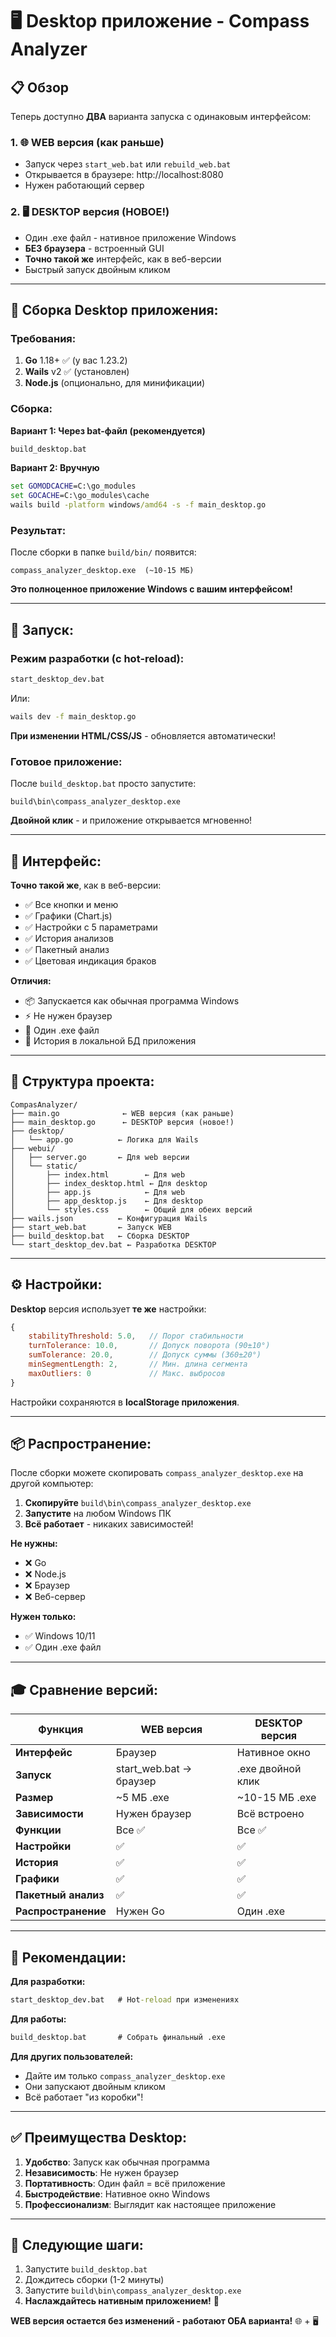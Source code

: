 # 🖥️ Desktop приложение - Compass Analyzer

## 📋 Обзор

Теперь доступно **ДВА** варианта запуска с одинаковым интерфейсом:

### 1. 🌐 **WEB версия** (как раньше)
- Запуск через `start_web.bat` или `rebuild_web.bat`
- Открывается в браузере: http://localhost:8080
- Нужен работающий сервер

### 2. 🖥️ **DESKTOP версия** (НОВОЕ!)
- Один .exe файл - нативное приложение Windows
- **БЕЗ браузера** - встроенный GUI
- **Точно такой же** интерфейс, как в веб-версии
- Быстрый запуск двойным кликом

---

## 🚀 Сборка Desktop приложения:

### Требования:

1. **Go** 1.18+ ✅ (у вас 1.23.2)
2. **Wails** v2 ✅ (установлен)
3. **Node.js** (опционально, для минификации)

### Сборка:

**Вариант 1: Через bat-файл (рекомендуется)**

```cmd
build_desktop.bat
```

**Вариант 2: Вручную**

```cmd
set GOMODCACHE=C:\go_modules
set GOCACHE=C:\go_modules\cache
wails build -platform windows/amd64 -s -f main_desktop.go
```

### Результат:

После сборки в папке `build/bin/` появится:
```
compass_analyzer_desktop.exe  (~10-15 МБ)
```

**Это полноценное приложение Windows с вашим интерфейсом!**

---

## 🎯 Запуск:

### Режим разработки (с hot-reload):

```cmd
start_desktop_dev.bat
```

Или:
```cmd
wails dev -f main_desktop.go
```

**При изменении HTML/CSS/JS** - обновляется автоматически!

### Готовое приложение:

После `build_desktop.bat` просто запустите:
```
build\bin\compass_analyzer_desktop.exe
```

**Двойной клик** - и приложение открывается мгновенно!

---

## 🎨 Интерфейс:

**Точно такой же**, как в веб-версии:
- ✅ Все кнопки и меню
- ✅ Графики (Chart.js)
- ✅ Настройки с 5 параметрами
- ✅ История анализов
- ✅ Пакетный анализ
- ✅ Цветовая индикация браков

**Отличия:**
- 📦 Запускается как обычная программа Windows
- ⚡ Не нужен браузер
- 🎯 Один .exe файл
- 💾 История в локальной БД приложения

---

## 🔧 Структура проекта:

```
CompasAnalyzer/
├── main.go              ← WEB версия (как раньше)
├── main_desktop.go      ← DESKTOP версия (новое!)
├── desktop/
│   └── app.go          ← Логика для Wails
├── webui/
│   ├── server.go       ← Для web версии
│   └── static/
│       ├── index.html        ← Для web
│       ├── index_desktop.html ← Для desktop  
│       ├── app.js            ← Для web
│       ├── app_desktop.js    ← Для desktop
│       └── styles.css        ← Общий для обеих версий
├── wails.json          ← Конфигурация Wails
├── start_web.bat       ← Запуск WEB
├── build_desktop.bat   ← Сборка DESKTOP
└── start_desktop_dev.bat ← Разработка DESKTOP
```

---

## ⚙️ Настройки:

**Desktop** версия использует **те же** настройки:

```javascript
{
    stabilityThreshold: 5.0,   // Порог стабильности
    turnTolerance: 10.0,       // Допуск поворота (90±10°)
    sumTolerance: 20.0,        // Допуск суммы (360±20°)
    minSegmentLength: 2,       // Мин. длина сегмента
    maxOutliers: 0             // Макс. выбросов
}
```

Настройки сохраняются в **localStorage приложения**.

---

## 📦 Распространение:

После сборки можете скопировать `compass_analyzer_desktop.exe` на другой компьютер:

1. **Скопируйте** `build\bin\compass_analyzer_desktop.exe`
2. **Запустите** на любом Windows ПК
3. **Всё работает** - никаких зависимостей!

**Не нужны:**
- ❌ Go
- ❌ Node.js  
- ❌ Браузер
- ❌ Веб-сервер

**Нужен только:**
- ✅ Windows 10/11
- ✅ Один .exe файл

---

## 🎓 Сравнение версий:

| Функция | WEB версия | DESKTOP версия |
|---------|------------|----------------|
| **Интерфейс** | Браузер | Нативное окно |
| **Запуск** | start_web.bat → браузер | .exe двойной клик |
| **Размер** | ~5 МБ .exe | ~10-15 МБ .exe |
| **Зависимости** | Нужен браузер | Всё встроено |
| **Функции** | Все ✅ | Все ✅ |
| **Настройки** | ✅ | ✅ |
| **История** | ✅ | ✅ |
| **Графики** | ✅ | ✅ |
| **Пакетный анализ** | ✅ | ✅ |
| **Распространение** | Нужен Go | Один .exe |

---

## 🎯 Рекомендации:

**Для разработки:**
```cmd
start_desktop_dev.bat   # Hot-reload при изменениях
```

**Для работы:**
```cmd
build_desktop.bat       # Собрать финальный .exe
```

**Для других пользователей:**
- Дайте им только `compass_analyzer_desktop.exe`
- Они запускают двойным кликом
- Всё работает "из коробки"!

---

## ✅ Преимущества Desktop:

1. **Удобство**: Запуск как обычная программа
2. **Независимость**: Не нужен браузер
3. **Портативность**: Один файл = всё приложение
4. **Быстродействие**: Нативное окно Windows
5. **Профессионализм**: Выглядит как настоящее приложение

---

## 📝 Следующие шаги:

1. Запустите `build_desktop.bat`
2. Дождитесь сборки (1-2 минуты)
3. Запустите `build\bin\compass_analyzer_desktop.exe`
4. **Наслаждайтесь нативным приложением!** 🎉

**WEB версия остается без изменений - работают ОБА варианта!** 🌐 + 🖥️

